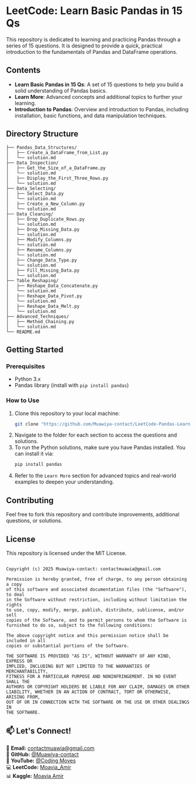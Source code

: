 # LeetCode: Learn Basic Pandas in 15 Qs

This repository is dedicated to learning and practicing Pandas through a series of 15 questions. It is designed to provide a quick, practical introduction to the fundamentals of Pandas and DataFrame operations.

## Contents

- **Learn Basic Pandas in 15 Qs**: A set of 15 questions to help you build a solid understanding of Pandas basics.
- **Learn More**: Advanced concepts and additional topics to further your learning.
- **Introduction to Pandas**: Overview and introduction to Pandas, including installation, basic functions, and data manipulation techniques.

## Directory Structure
```
├── Pandas_Data_Structures/
│   ├── Create_a_DataFrame_from_List.py
│   └── solution.md
├── Data_Inspection/
│   ├── Get_the_Size_of_a_DataFrame.py
│   └── solution.md
│   ├── Display_the_First_Three_Rows.py
│   └── solution.md
├── Data_Selecting/
│   ├── Select_Data.py
│   └── solution.md
│   ├── Create_a_New_Column.py
│   └── solution.md
├── Data_Cleaning/
│   ├── Drop_Duplicate_Rows.py
│   └── solution.md
│   ├── Drop_Missing_Data.py
│   └── solution.md
│   ├── Modify_Columns.py
│   └── solution.md
│   ├── Rename_Columns.py
│   └── solution.md
│   ├── Change_Data_Type.py
│   └── solution.md
│   ├── Fill_Missing_Data.py
│   └── solution.md
├── Table_Reshaping/
│   ├── Reshape_Data_Concatenate.py
│   └── solution.md
│   ├── Reshape_Data_Pivot.py
│   └── solution.md
│   ├── Reshape_Data_Melt.py
│   └── solution.md
├── Advanced_Techniques/
│   ├── Method_Chaining.py
│   └── solution.md
└── README.md
```

## Getting Started

### Prerequisites

- Python 3.x
- Pandas library (install with `pip install pandas`)

### How to Use

1. Clone this repository to your local machine:
    ```bash
    git clone "https://github.com/Muawiya-contact/LeetCode-Pandas-Learning.git"
    ```
2. Navigate to the folder for each section to access the questions and solutions.
3. To run the Python solutions, make sure you have Pandas installed. You can install it via:
    ```bash
    pip install pandas
    ```
4. Refer to the `Learn More` section for advanced topics and real-world examples to deepen your understanding.

## Contributing

Feel free to fork this repository and contribute improvements, additional questions, or solutions.

## License

This repository is licensed under the MIT License.
``` MIT License

Copyright (c) 2025 Muawiya-contact: contactmuawia@gmail.com

Permission is hereby granted, free of charge, to any person obtaining a copy
of this software and associated documentation files (the "Software"), to deal
in the Software without restriction, including without limitation the rights
to use, copy, modify, merge, publish, distribute, sublicense, and/or sell
copies of the Software, and to permit persons to whom the Software is
furnished to do so, subject to the following conditions:

The above copyright notice and this permission notice shall be included in all
copies or substantial portions of the Software.

THE SOFTWARE IS PROVIDED "AS IS", WITHOUT WARRANTY OF ANY KIND, EXPRESS OR
IMPLIED, INCLUDING BUT NOT LIMITED TO THE WARRANTIES OF MERCHANTABILITY,
FITNESS FOR A PARTICULAR PURPOSE AND NONINFRINGEMENT. IN NO EVENT SHALL THE
AUTHORS OR COPYRIGHT HOLDERS BE LIABLE FOR ANY CLAIM, DAMAGES OR OTHER
LIABILITY, WHETHER IN AN ACTION OF CONTRACT, TORT OR OTHERWISE, ARISING FROM,
OUT OF OR IN CONNECTION WITH THE SOFTWARE OR THE USE OR OTHER DEALINGS IN
THE SOFTWARE.
```
## 📫 Let's Connect!  
💌 **Email:** [contactmuawia@gmail.com](mailto:contactmuawia@gmail.com)  
🐙 **GitHub:** [@Muawiya-contact](https://github.com/Muawiya-contact)  
🎥 **YouTube:** [@Coding Moves](https://www.youtube.com/@Coding_Moves)  
💻 **LeetCode:** [Moavia_Amir](https://leetcode.com/u/Moavia_Amir/)  
📊 **Kaggle:** [Moavia Amir](https://www.kaggle.com/)
